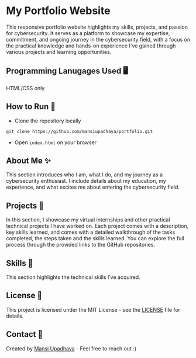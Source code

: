 # My Portfolio Website

This responsive portfolio website highlights my skills, projects, and passion for cybersecurity. It serves as a platform to showcase my expertise, commitment, and ongoing journey in the cybersecurity field, with a focus on the practical knowledge and hands-on experience I've gained through various projects and learning opportunities.

## Programming Lanugages Used 🖥️
HTML/CSS only

## How to Run 🚀
* Clone the repository locally
  
``git clone https://github.com/mansiupadhaya/portfolio.git``

* Open ``index.html`` on your browser

## About Me ✨
This section introduces who I am, what I do, and my journey as a cybersecurity enthusiast. I include details about my education, my experience, and what excites me about entering the cybersecurity field.

## Projects 📝
In this section, I showcase my virtual internships and other practical technical projects I have worked on. Each project comes with a description, key skills learned, and comes with a detailed walkthrough of the tasks completed, the steps taken and the skills learned. You can explore the full process through the provided links to the GitHub repositories.

## Skills 🌟
This section highlights the technical skills I’ve acquired.

## License 📄
This project is licensed under the MIT License - see the [LICENSE](/https://github.com/mansiupadhaya/my-personal-portfolio/blob/main/LICENSE) file for details.

## Contact 📧
Created by [Mansi Upadhaya](https://github.com/mansiupadhaya) - Feel free to reach out :) 
